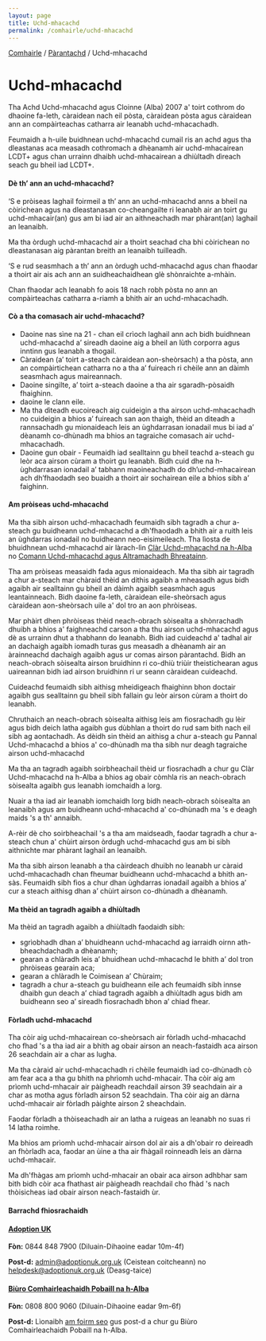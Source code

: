 ```yaml
---
layout: page
title: Uchd-mhacachd
permalink: /comhairle/uchd-mhacachd
---
```

[Comhairle]({{site.baseurl}}/comhairle/) / [Pàrantachd]({{site.baseurl}}/comhairle/parantachd/) / Uchd-mhacachd

# Uchd-mhacachd

Tha Achd Uchd-mhacachd agus Cloinne (Alba) 2007 a' toirt cothrom do dhaoine fa-leth, càraidean nach eil pòsta, càraidean pòsta agus càraidean ann an compàirteachas catharra air leanabh uchd-mhacachadh.  

Feumaidh a h-uile buidhnean uchd-mhacachd cumail ris an achd agus tha dleastanas aca measadh cothromach a dhèanamh air uchd-mhacairean LCDT+ agus chan urrainn dhaibh uchd-mhacairean a dhiùltadh dìreach seach gu bheil iad LCDT+.

#### Dè th’ ann an uchd-mhacachd?

‘S e pròiseas laghail foirmeil a th’ ann an uchd-mhacachd anns a bheil na còirichean agus na dleastanasan co-cheangailte ri leanabh air an toirt gu uchd-mhacair(an) gus am bi iad air an aithneachadh mar phàrant(an) laghail an leanaibh.

Ma tha òrdugh uchd-mhacachd air a thoirt seachad cha bhi còirichean no dleastanasan aig pàrantan breith an leanaibh tuilleadh.

‘S e rud seasmhach a th’ ann an òrdugh uchd-mhacachd agus chan fhaodar a thoirt air ais ach ann an suidheachaidhean glè shònraichte a-mhàin.

Chan fhaodar ach leanabh fo aois 18 nach robh pòsta no ann an compàirteachas catharra a-riamh a bhith air an uchd-mhacachadh.

#### Cò a tha comasach air uchd-mhacachd?

*   Daoine nas sìne na 21 - chan eil crìoch laghail ann ach bidh buidhnean uchd-mhacachd a’ sireadh daoine aig a bheil an lùth corporra agus inntinn gus leanabh a thogail.
*   Càraidean (a’ toirt a-steach càraidean aon-sheòrsach) a tha pòsta, ann an compàirtichean catharra no a tha a’ fuireach ri chèile ann an dàimh seasmhach agus maireannach.
*   Daoine singilte, a’ toirt a-steach daoine a tha air sgaradh-pòsaidh fhaighinn.
*   daoine le clann eile.
*   Ma tha dìteadh eucoireach aig cuideigin a tha airson uchd-mhacachadh no cuideigin a bhios a’ fuireach san aon thaigh, thèid an dìteadh a rannsachadh gu mionaideach leis an ùghdarrasan ionadail mus bi iad a’ dèanamh co-dhùnadh ma bhios an tagraiche comasach air uchd-mhacachadh.
*   Daoine gun obair - Feumaidh iad sealltainn gu bheil teachd a-steach gu leòr aca airson cùram a thoirt gu leanabh. Bidh cuid dhe na h-ùghdarrasan ionadail a’ tabhann maoineachadh do dh’uchd-mhacairean ach dh’fhaodadh seo buaidh a thoirt air sochairean eile a bhios sibh a’ faighinn.

#### Am pròiseas uchd-mhacachd

Ma tha sibh airson uchd-mhacachadh feumaidh sibh tagradh a chur a-steach gu buidheann uchd-mhacachd a dh'fhaodadh a bhith air a ruith leis an ùghdarras ionadail no buidheann neo-eisimeileach. Tha lìosta de bhuidhnean uchd-mhacachd air làrach-lìn [Clàr Uchd-mhacachd na h-Alba](http://www.scotlandsadoptionregister.org.uk/) no [Comann Uchd-mhacachd agus Altramachadh Bhreatainn](https://corambaaf.org.uk/).  

Tha am pròiseas measaidh fada agus mionaideach. Ma tha sibh air tagradh a chur a-steach mar chàraid thèid an dithis agaibh a mheasadh agus bidh agaibh air sealltainn gu bheil an dàimh agaibh seasmhach agus leantainneach. Bidh daoine fa-leth, càraidean eile-sheòrsach agus càraidean aon-sheòrsach uile a' dol tro an aon phròiseas.

Mar phàirt dhen phròiseas thèid neach-obrach sòisealta a shònrachadh dhuibh a bhios a' faighneachd carson a tha thu airson uchd-mhacachd agus dè as urrainn dhut a thabhann do leanabh. Bidh iad cuideachd a' tadhal air an dachaigh agaibh iomadh turas gus measadh a dhèanamh air an àrainneachd dachaigh agaibh agus ur comas airson pàrantachd. Bidh an neach-obrach sòisealta airson bruidhinn ri co-dhiù triùir theistichearan agus uaireannan bidh iad airson bruidhinn ri ur seann càraidean cuideachd.

Cuideachd feumaidh sibh aithisg mheidigeach fhaighinn bhon doctair agaibh gus sealltainn gu bheil sibh fallain gu leòr airson cùram a thoirt do leanabh.  

Chruthaich an neach-obrach sòisealta aithisg leis am fiosrachadh gu lèir agus bidh deich latha agaibh gus dùbhlan a thoirt do rud sam bith nach eil sibh ag aontachadh. As dèidh sin thèid an aithisg a chur a-steach gu Pannal Uchd-mhacachd a bhios a' co-dhùnadh ma tha sibh nur deagh tagraiche airson uchd-mhacachd  

Ma tha an tagradh agaibh soirbheachail thèid ur fiosrachadh a chur gu Clàr Uchd-mhacachd na h-Alba a bhios ag obair còmhla ris an neach-obrach sòisealta agaibh gus leanabh iomchaidh a lorg.

Nuair a tha iad air leanabh iomchaidh lorg bidh neach-obrach sòisealta an leanaibh agus am buidheann uchd-mhacachd a' co-dhùnadh ma 's e deagh maids 's a th' annaibh.

A-rèir dè cho soirbheachail 's a tha am maidseadh, faodar tagradh a chur a-steach chun a' chùirt airson òrdugh uchd-mhacachd gus am bi sibh aithnichte mar phàrant laghail an leanaibh.  

Ma tha sibh airson leanabh a tha càirdeach dhuibh no leanabh ur càraid uchd-mhacachadh chan fheumar buidheann uchd-mhacachd a bhith an-sàs. Feumaidh sibh fios a chur dhan ùghdarras ionadail agaibh a bhios a’ cur a steach aithisg dhan a’ chùirt airson co-dhùnadh a dhèanamh.

#### Ma thèid an tagradh agaibh a dhiùltadh

Ma thèid an tagradh agaibh a dhiùltadh faodaidh sibh:

*   sgrìobhadh dhan a’ bhuidheann uchd-mhacachd ag iarraidh oirnn ath-bheachdachadh a dhèanamh;
*   gearan a chlàradh leis a’ bhuidhean uchd-mhacachd le bhith a’ dol tron phròiseas gearain aca;
*   gearan a chlàradh le Coimisean a’ Chùraim;
*   tagradh a chur a-steach gu buidheann eile ach feumaidh sibh innse dhaibh gun deach a’ chiad tagradh agaibh a dhiùltadh agus bidh am buidheann seo a’ sireadh fiosrachadh bhon a’ chiad fhear.

#### Fòrladh uchd-mhacachd

Tha còir aig uchd-mhacairean co-sheòrsach air fòrladh uchd-mhacachd cho fhad 's a tha iad air a bhith ag obair airson an neach-fastaidh aca airson 26 seachdain air a char as lugha.  

Ma tha càraid air uchd-mhacachadh ri chèile feumaidh iad co-dhùnadh cò am fear aca a tha gu bhith na phrìomh uchd-mhacair. Tha còir aig am prìomh uchd-mhacair air pàigheadh reachdail airson 39 seachdain air a char as motha agus fòrladh airson 52 seachdain. Tha còir aig an dàrna uchd-mhacair air fòrladh pàighte airson 2 sheachdain.

Faodar fòrladh a thòiseachadh air an latha a ruigeas an leanabh no suas ri 14 latha roimhe.

Ma bhios am prìomh uchd-mhacair airson dol air ais a dh'obair ro deireadh an fhòrladh aca, faodar an ùine a tha air fhàgail roinneadh leis an dàrna uchd-mhacair.  

Ma dh'fhàgas am prìomh uchd-mhacair an obair aca airson adhbhar sam bith bidh còir aca fhathast air pàigheadh reachdail cho fhàd 's nach thòisicheas iad obair airson neach-fastaidh ùr.  

#### Barrachd fhiosrachaidh

#### [Adoption UK](http://www.adoptionuk.org.uk/scotland/)

**Fòn:** 0844 848 7900 (Diluain-Dihaoine eadar 10m-4f)  

**Post-d:** [admin@adoptionuk.org.uk](mailto:admin@adoptionuk.org.uk) (Ceistean coitcheann) no [helpdesk@adoptionuk.org.uk](mailto:helpdesk@adoptionuk.org.uk) (Deasg-taice)

#### [Biùro Comhairleachaidh Pobaill na h-Alba](https://www.citizensadvice.org.uk/scotland/family/children-and-young-people/adopting-a-child-s/)

**Fòn:** 0808 800 9060 (Diluain-Dihaoine eadar 9m-6f)

**Post-d:** Lìonaibh [am foirm seo](https://www.advice.scot/contact-us/send-us-your-questions) gus post-d a chur gu Biùro Comhairleachaidh Pobaill na h-Alba.
